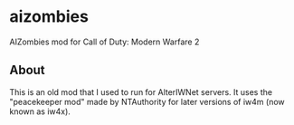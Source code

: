 # aizombies
AIZombies mod for Call of Duty: Modern Warfare 2

## About
This is an old mod that I used to run for AlterIWNet servers. It uses the "peacekeeper mod" made by NTAuthority for later versions of iw4m (now known as iw4x).
